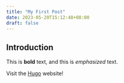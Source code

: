 ```yaml
---
title: "My First Post"
date: 2023-05-20T15:12:48+08:00
draft: false
---
```


## Introduction

This is **bold** text, and this is *emphasized* text.

Visit the [Hugo](https://gohugo.io) website!